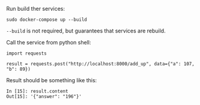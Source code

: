 Run build ther services:

```
sudo docker-compose up --build
```

`--build` is not required, but guarantees that services are rebuild.

Call the service from python shell:

```
import requests

result = requests.post("http://localhost:8000/add_up", data={"a": 107, "b": 89})
```

Result should be something like this:

```
In [15]: result.content
Out[15]: '{"answer": "196"}'
```
